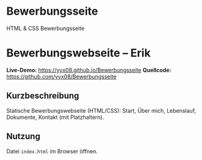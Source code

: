 # Bewerbungsseite
HTML &amp; CSS Bewerbungsseite

# Bewerbungswebseite – Erik

**Live-Demo:** https://yyx08.github.io/Bewerbungsseite
**Quellcode:** https://github.com/yyx08/Bewerbungsseite

## Kurzbeschreibung
Statische Bewerbungswebseite (HTML/CSS): Start, Über mich, Lebenslauf, Dokumente, Kontakt (mit Platzhaltern).

## Nutzung
Datei `index.html` im Browser öffnen.
